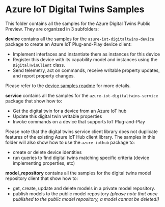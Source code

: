 # Azure IoT Digital Twins Samples

This folder contains all the samples for the Azure Digital Twins Public Preview. They are organized in 3 subfolders:

**device** contains all the samples for the `azure-iot-digitaltwins-device` package to create an Azure IoT Plug-and-Play device client:

- Implement interfaces and instantiate them as instances for this device
- Register this device with its capability model and instances using the `DigitalTwinClient` class.
- Send telemetry, act on commands, receive writable property updates, and report property changes.

Please refer to the [device samples readme](./device/readme.md) for more details.

**service** contains all the samples for the `azure-iot-digitaltwins-service` package that show how to:

- Get the digital twin for a device from an Azure IoT hub
- Update this digital twin writable properties
- Invoke commands on a device that supports IoT Plug-and-Play

Please note that the digital twins service client library does not duplicate features of the existing Azure IoT Hub client library. The samples in this folder will also show how to use the `azure-iothub` package to:
- create or delete device identities
- run queries to find digital twins matching specific criteria (device implementing properties, etc)

**model_repository** contains all the samples for the digital twins model repository client that show how to:

- get, create, update and delete models in a private model repository.
- publish models to the public model repository *(please note that once published to the public model repository, a model cannot be deleted!)*
